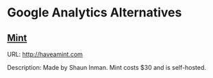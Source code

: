 # Google Analytics Alternatives

## [Mint](http://haveamint.com)

URL: http://haveamint.com

Description: Made by Shaun Inman. Mint costs $30 and is self-hosted.
